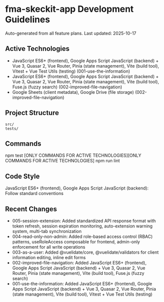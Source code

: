 # fma-skeckit-app Development Guidelines

Auto-generated from all feature plans. Last updated: 2025-10-17

## Active Technologies
- JavaScript ES6+ (frontend), Google Apps Script JavaScript (backend) + Vue 3, Quasar 2, Vue Router, Pinia (state management), Vite (build tool), Vitest + Vue Test Utils (testing) (001-use-the-information)
- JavaScript ES6+ (frontend), Google Apps Script JavaScript (backend) + Vue 3, Quasar 2, Vue Router, Pinia (state management), Vite (build tool), Fuse.js (fuzzy search) (002-improved-file-navigation)
- Google Sheets (client metadata), Google Drive (file storage) (002-improved-file-navigation)

## Project Structure
```
src/
tests/
```

## Commands
npm test [ONLY COMMANDS FOR ACTIVE TECHNOLOGIES][ONLY COMMANDS FOR ACTIVE TECHNOLOGIES] npm run lint

## Code Style
JavaScript ES6+ (frontend), Google Apps Script JavaScript (backend): Follow standard conventions

## Recent Changes
- 005-session-extension: Added standardized API response format with token refresh, session expiration monitoring, auto-extension warning system, multi-tab synchronization
- 004-read-only-non-admin: Added role-based access control (RBAC) patterns, useRoleAccess composable for frontend, admin-only enforcement for all write operations
- 003-as-a-user: Added @vuelidate/core, @vuelidate/validators for client information editing, inline edit forms
- 002-improved-file-navigation: Added JavaScript ES6+ (frontend), Google Apps Script JavaScript (backend) + Vue 3, Quasar 2, Vue Router, Pinia (state management), Vite (build tool), Fuse.js (fuzzy search)
- 001-use-the-information: Added JavaScript ES6+ (frontend), Google Apps Script JavaScript (backend) + Vue 3, Quasar 2, Vue Router, Pinia (state management), Vite (build tool), Vitest + Vue Test Utils (testing)

<!-- MANUAL ADDITIONS START -->
<!-- MANUAL ADDITIONS END -->
